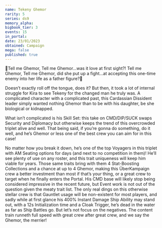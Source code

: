 ```yaml
---
name: Tekeny Ghemor
rarity: 5
series: ds9
memory_alpha:
bigbook_tier: 3
events: 15
in_portal:
date: 23/01/2023
obtained: Campaign
mega: false
published: true
---
```


🎵Tell me Ghemor, Tell me Ghemor...was it love at first sight?!
Tell me Ghemor, Tell me Ghemor, did she put up a fight…at accepting this one-time enemy into her life as a father figure?🎵

Doesn’t exactly roll off the tongue, does it? But then, it took a lot of internal struggle for Kira to see Tekeny for the changed man he truly was. A complicated character with a complicated past, this Cardassian Dissident leader simply wanted nothing Ghemor than to be with his daughter, be she biological or kidnapped.

What isn’t complicated is his Skill Set: this take on CMD/DIP/SUCK swaps Security and Diplomacy but otherwise keeps the trend of this overcrowded triplet alive and well. That being said, if you’re gonna do something, do it well, and he’s Ghemor or less one of the best crew you can aim for in this case!

No matter how you break it down, he’s one of the top Voyagers in this triplet with AM Seating options for days (and next to no competition in them)! He’ll see plenty of use on any roster, and this trait uniqueness will keep him viable for years. Those same traits bring with them 4 Stat-Boosting Collections and a chance at up to 4 Ghemor, making this ÜberKampaign crew a better investment than most if that’s your thing, or a great crew to target when he finally enters the Portal. His CMD base will likely stop being considered impressive in the recent future, but Event work is not out of the question given the meaty trait list. The only real dings on this otherwise stellar crew is that Gauntlet usage will be non-existent for most players, and sadly while at first glance his 400% Instant Damage Ship Ability may stand out, with a 12s Initialization time and a Cloak Trigger, he’s dead in the water as far as Ship Battles go. But let’s not focus on the negatives. The content train runneth full speed with great crew after great crew, and we say the Ghemor, the merrier!
